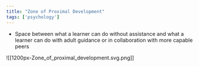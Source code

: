 ```yaml
---
title: "Zone of Proximal Development"
tags: ['psychology']
---
```


- Space between what a learner can do without assistance and what a learner can do with adult guidance or in collaboration with more capable peers 



![[1200px-Zone_of_proximal_development.svg.png]]